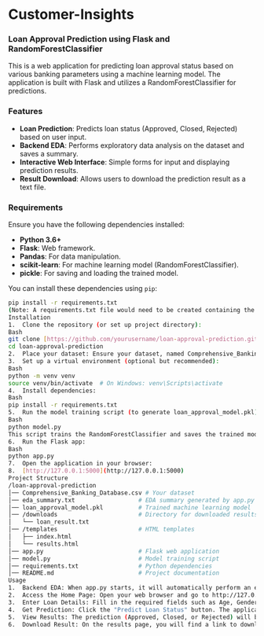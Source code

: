 # Customer-Insights
### Loan Approval Prediction using Flask and RandomForestClassifier

This is a web application for predicting loan approval status based on various banking parameters using a machine learning model. The application is built with Flask and utilizes a RandomForestClassifier for predictions.

### Features

* **Loan Prediction**: Predicts loan status (Approved, Closed, Rejected) based on user input.
* **Backend EDA**: Performs exploratory data analysis on the dataset and saves a summary.
* **Interactive Web Interface**: Simple forms for input and displaying prediction results.
* **Result Download**: Allows users to download the prediction result as a text file.

### Requirements

Ensure you have the following dependencies installed:

* **Python 3.6+**
* **Flask**: Web framework.
* **Pandas**: For data manipulation.
* **scikit-learn**: For machine learning model (RandomForestClassifier).
* **pickle**: For saving and loading the trained model.

You can install these dependencies using `pip`:

```bash
pip install -r requirements.txt
(Note: A requirements.txt file would need to be created containing the above libraries.)
Installation
1.	Clone the repository (or set up project directory):
Bash
git clone [https://github.com/yourusername/loan-approval-prediction.git](https://github.com/yourusername/loan-approval-prediction.git)
cd loan-approval-prediction
2.	Place your dataset: Ensure your dataset, named Comprehensive_Banking_Database.csv, is in the same directory as app.py and model.py.
3.	Set up a virtual environment (optional but recommended):
Bash
python -m venv venv
source venv/bin/activate  # On Windows: venv\Scripts\activate
4.	Install dependencies:
Bash
pip install -r requirements.txt
5.	Run the model training script (to generate loan_approval_model.pkl):
Bash
python model.py
This script trains the RandomForestClassifier and saves the trained model as loan_approval_model.pkl. It also prints the accuracy and classification report of the model.
6.	Run the Flask app:
Bash
python app.py
7.	Open the application in your browser:
8.	[http://127.0.0.1:5000](http://127.0.0.1:5000)
Project Structure
/loan-approval-prediction
│── Comprehensive_Banking_Database.csv # Your dataset
│── eda_summary.txt                  # EDA summary generated by app.py
│── loan_approval_model.pkl          # Trained machine learning model
│── /downloads                       # Directory for downloaded results
│   └── loan_result.txt
│── /templates                       # HTML templates
│   ├── index.html
│   └── results.html
│── app.py                           # Flask web application
│── model.py                         # Model training script
│── requirements.txt                 # Python dependencies
│── README.md                        # Project documentation
Usage
1.	Backend EDA: When app.py starts, it will automatically perform an exploratory data analysis (EDA) on the Comprehensive_Banking_Database.csv and save a summary in eda_summary.txt. This file will contain summary statistics, missing values, and the correlation matrix of the numerical features.
2.	Access the Home Page: Open your web browser and go to http://127.0.0.1:5000. You will see a form to input various banking details.
3.	Enter Loan Details: Fill in the required fields such as Age, Gender, Account Balance, Transaction Amount, Loan Amount, Interest Rate, and Loan Term.
4.	Get Prediction: Click the "Predict Loan Status" button. The application will use the trained model to predict the loan approval status.
5.	View Results: The prediction (Approved, Closed, or Rejected) will be displayed on the results page.
6.	Download Result: On the results page, you will find a link to download the prediction result as a text file.

